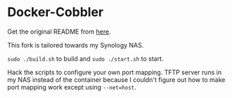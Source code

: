 # Docker-Cobbler

Get the original README from [here](https://github.com/ContainerSolutions/docker-cobbler).

This fork is tailored towards my Synology NAS.

`sudo ./build.sh` to build and `sudo ./start.sh` to start.

Hack the scripts to configure your own port mapping. TFTP server runs in my NAS instead of
the container because I couldn't figure out how to make port mapping work except using
`--net=host`.
